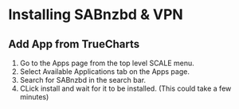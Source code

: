 # Installing SABnzbd & VPN

## Add App from TrueCharts
1. Go to the Apps page from the top level SCALE menu.
2. Select Available Applications tab on the Apps page.
3. Search for SABnzbd in the search bar.
4. CLick install and wait for it to be installed. (This could take a few minutes)
